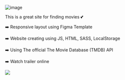 ![image](https://user-images.githubusercontent.com/98493900/227802705-7a2a606c-4c40-4136-a614-9a1c580f3a43.png)

This is a great site for finding movies 💕

➡️ Responsive layout using Figma Template

➡️ Website creating using JS, HTML, SASS, LocalStorage

➡️ Using The official The Movie Database (TMDB) API

➡️ Watch trailer online


![](https://media.giphy.com/media/xT1XGRGQoOXZVc0MVi/giphy.gif)
